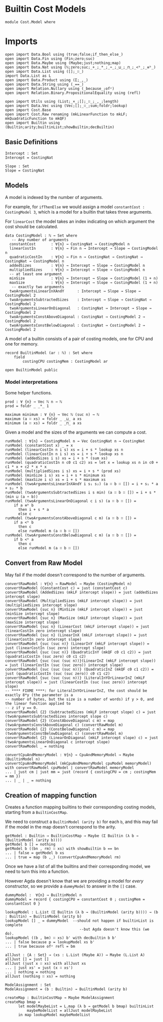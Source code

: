 
# Builtin Cost Models

```
module Cost.Model where 

```

# Imports

```
open import Data.Bool using (true;false;if_then_else_)
open import Data.Fin using (Fin;zero;suc)
open import Data.Maybe using (Maybe;just;nothing;map)
open import Data.Nat using (ℕ;zero;suc;_+_;_*_;_∸_;_⊔_;_⊓_;_<ᵇ_;_≡ᵇ_)
open import Data.List using ([];_∷_)
import Data.List as L 
open import Data.Product using (Σ;_,_)
open import Data.String using (_==_)
open import Relation.Nullary using (_because_;ofʸ)
open import Relation.Binary.PropositionalEquality using (refl)

open import Utils using (List;_×_;[];_∷_;_,_;length)
open import Data.Vec using (Vec;[];_∷_;sum;foldr;lookup) 
open import Cost.Base 
open import Cost.Raw renaming (mkLinearFunction to mkLF; mkQuadraticFunction to mkQF)
open import Builtin using (Builtin;arity;builtinList;showBuiltin;decBuiltin)
```

## Basic Definitions

```
Intercept : Set 
Intercept = CostingNat 

Slope : Set 
Slope = CostingNat 
```

## Models

A model is indexed by the number of arguments.

For example, for `ifThenElse` we would assign a model `constantCost : CostingModel 3`,
which is a model for a builtin that takes three arguments.

For `linearCost` the model takes an index indicating on which argument the cost
should be calculated.

``` 
data CostingModel : ℕ → Set where 
   -- Any number of arguments
  constantCost       : ∀{n} → CostingNat → CostingModel n
  linearCostIn       : ∀{n} → Fin n → Intercept → Slope → CostingModel n
  quadraticCostIn    : ∀{n} → Fin n → CostingNat → CostingNat → CostingNat → CostingModel n
  addedSizes         : ∀{n} → Intercept → Slope → CostingModel n 
  multipliedSizes    : ∀{n} → Intercept → Slope → CostingModel n
  -- at least one argument
  minSize            : ∀{n} → Intercept → Slope → CostingModel (1 + n)
  maxSize            : ∀{n} → Intercept → Slope → CostingModel (1 + n)
   -- exactly two arguments 
  twoArgumentsLinearInXAndY      : Intercept → Slope → Slope → CostingModel 2
  twoArgumentsSubtractedSizes    : Intercept → Slope → CostingNat → CostingModel 2
  twoArgumentsLinearOnDiagonal   : CostingNat → Intercept → Slope → CostingModel 2
  twoArgumentsConstAboveDiagonal : CostingNat → CostingModel 2 → CostingModel 2
  twoArgumentsConstBelowDiagonal : CostingNat → CostingModel 2 → CostingModel 2
``` 

A model of a builtin consists of a pair of costing models, one for CPU and one for memory.

```
record BuiltinModel (ar : ℕ) : Set where 
    field 
        costingCPU costingMem : CostingModel ar
        
open BuiltinModel public
```

### Model interpretations

Some helper functions.

```
prod : ∀ {n} → Vec ℕ n → ℕ
prod = foldr _ _*_ 1

maximum minimum : ∀ {n} → Vec ℕ (suc n) → ℕ
maximum (a ∷ xs) = foldr _ _⊔_ a xs
minimum (a ∷ xs) = foldr _ _⊓_ a xs
``` 

Given a model and the sizes of the arguments we can compute a cost.

```
runModel : ∀{n} → CostingModel n → Vec CostingNat n → CostingNat 
runModel (constantCost x) _ = x
runModel (linearCostIn n i s) xs = i + s * lookup xs n
runModel (linearCostIn n i s) xs = i + s * lookup xs n
runModel (addedSizes i s) xs = i + s * (sum xs)
runModel (quadraticCostIn n c0 c1 c2) xs = let x = lookup xs n in c0 + c1 * x + c2 * x * x
runModel (multipliedSizes i s) xs = i + s * (prod xs)
runModel (minSize i s) xs = i + s * minimum xs
runModel (maxSize i s) xs = i + s * maximum xs
runModel (twoArgumentsLinearInXAndY i s₁ s₂) (a ∷ b ∷ []) = i + s₁ * a + s₂ * b 
runModel (twoArgumentsSubtractedSizes i s min) (a ∷ b ∷ []) = i + s * (min ⊔ (a ∸ b))
runModel (twoArgumentsLinearOnDiagonal c i s) (a ∷ b ∷ []) = 
    if a ≡ᵇ b 
      then i + s * a 
      else c
runModel (twoArgumentsConstAboveDiagonal c m) (a ∷ b ∷ []) = 
    if a <ᵇ b 
      then c 
      else runModel m (a ∷ b ∷ [])
runModel (twoArgumentsConstBelowDiagonal c m) (a ∷ b ∷ []) =
    if b <ᵇ a 
      then c 
      else runModel m (a ∷ b ∷ [])
```

## Convert from Raw Model

May fail if the model doesn't correspond to the number of arguments.

```
convertRawModel : ∀{n} → RawModel → Maybe (CostingModel n) 
convertRawModel (ConstantCost c) = just (constantCost c)
convertRawModel (AddedSizes (mkLF intercept slope)) = just (addedSizes intercept slope)
convertRawModel (MultipliedSizes (mkLF intercept slope)) = just (multipliedSizes intercept slope)
convertRawModel {suc n} (MinSize (mkLF intercept slope)) = just (minSize intercept slope)
convertRawModel {suc n} (MaxSize (mkLF intercept slope)) = just (maxSize intercept slope)
convertRawModel {suc n} (LinearCost (mkLF intercept slope)) = just (linearCostIn zero intercept slope)
convertRawModel {suc n} (LinearInX (mkLF intercept slope)) = just (linearCostIn zero intercept slope)
convertRawModel {suc (suc n)} (LinearInY (mkLF intercept slope)) = just (linearCostIn (suc zero) intercept slope)
convertRawModel {suc (suc n)} (QuadraticInY (mkQF c0 c1 c2)) = just (quadraticCostIn (suc zero) c0 c1 c2)
convertRawModel {suc (suc (suc n))}(LinearInZ (mkLF intercept slope)) = just (linearCostIn (suc (suc zero)) intercept slope)
convertRawModel {suc (suc (suc n))} (QuadraticInZ (mkQF c0 c1 c2)) = just (quadraticCostIn (suc (suc zero)) c0 c1 c2)
convertRawModel {suc (suc (suc n))} (LiteralInYOrLinearInZ (mkLF intercept slope)) = just (linearCostIn (suc (suc zero)) intercept slope)
-- **** FIXME ****: for LiteralInYOrLinearInZ, the cost should be exactly 8*y (the parameter is a
-- number of bytes, but the size is a number of words) if y > 0, and the linear function applied to
-- z if y == 0.
convertRawModel {2} (SubtractedSizes (mkLF intercept slope) c) = just (twoArgumentsSubtractedSizes intercept slope c)
convertRawModel {2} (ConstAboveDiagonal c m) = map (twoArgumentsConstAboveDiagonal c) (convertRawModel m)
convertRawModel {2} (ConstBelowDiagonal c m) = map (twoArgumentsConstBelowDiagonal c) (convertRawModel m)
convertRawModel {2} (LinearOnDiagonal (mkLF intercept slope) c) = just (twoArgumentsLinearOnDiagonal c intercept slope)
convertRawModel _ = nothing

convertCpuAndMemoryModel : ∀{n} → CpuAndMemoryModel → Maybe (BuiltinModel n)
convertCpuAndMemoryModel (mkCpuAndMemoryModel cpuModel memoryModel) with convertRawModel cpuModel | convertRawModel memoryModel 
... | just cm | just mm = just (record { costingCPU = cm ; costingMem = mm })
... | _ | _ = nothing
```

## Creation of mapping function 

Creates a function mapping builtins to their corresponding costing models, 
starting from a `BuiltinCostMap`.

We need to construct a `BuiltinModel (arity b)` for each `b`, and this may fail if
the model in the map doesn't correspond to the arity. 

```
getModel : Builtin → BuiltinCostMap → Maybe (Σ Builtin (λ b → (BuiltinModel (arity b))))
getModel b [] = nothing
getModel b ((bn , rm) ∷ xs) with showBuiltin b == bn 
... | false = getModel b xs
... | true = map (b ,_) (convertCpuAndMemoryModel rm)
``` 

Once we have a list of all the builtins and their corresponding model, 
we need to turn this into a function.  

However Agda doesn't know that we are providing a model for *every* constructor, 
so we provide a `dummyModel` to answer in the `[]` case.

``` 
dummyModel :  ∀{n} → BuiltinModel n 
dummyModel = record { costingCPU = constantCost 0 ; costingMem = constantCost 0 }

lookupModel : L.List (Σ Builtin (λ b → (BuiltinModel (arity b)))) → (b : Builtin) → BuiltinModel (arity b)
lookupModel [] _ = dummyModel  --should not happen if builtinList is complete
                                  --but Agda doesn't know this (we do).
lookupModel ((b , bm) ∷ xs) b' with decBuiltin b b'
... | false because p = lookupModel xs b'
... | true because ofʸ refl = bm

allJust : {A : Set} → (xs : L.List (Maybe A)) → Maybe (L.List A)
allJust [] = just []
allJust (just x ∷ xs) with allJust xs 
... | just xs' = just (x ∷ xs')
... | nothing = nothing
allJust (nothing ∷ xs) = nothing

ModelAssignment : Set 
ModelAssignment = (b : Builtin) → BuiltinModel (arity b)

createMap : BuiltinCostMap → Maybe ModelAssignment
createMap bmap = 
      let modelMaybeList = L.map (λ b → getModel b bmap) builtinList 
          maybeModelList = allJust modelMaybeList
      in map lookupModel maybeModelList
```
